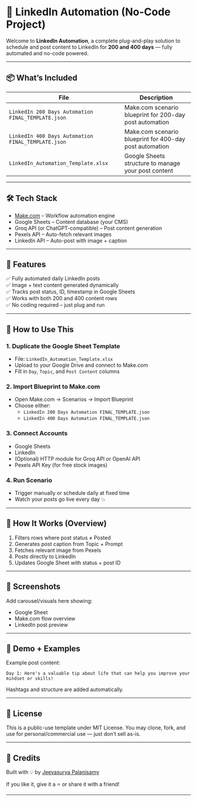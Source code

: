 # 🔗 LinkedIn Automation (No-Code Project)

Welcome to **LinkedIn Automation**, a complete plug-and-play solution to schedule and post content to LinkedIn for **200 and 400 days** — fully automated and no-code powered.

---

## 📦 What’s Included

| File | Description |
|------|-------------|
| `LinkedIn 200 Days Automation FINAL_TEMPLATE.json` | Make.com scenario blueprint for 200-day post automation |
| `LinkedIn 400 Days Automation FINAL_TEMPLATE.json` | Make.com scenario blueprint for 400-day post automation |
| `LinkedIn_Automation_Template.xlsx` | Google Sheets structure to manage your post content |

---

## 🛠 Tech Stack

- [Make.com](https://www.make.com/) – Workflow automation engine
- Google Sheets – Content database (your CMS)
- Groq API (or ChatGPT-compatible) – Post content generation
- Pexels API – Auto-fetch relevant images
- LinkedIn API – Auto-post with image + caption

---

## 🚀 Features

✅ Fully automated daily LinkedIn posts  
✅ Image + text content generated dynamically  
✅ Tracks post status, ID, timestamp in Google Sheets  
✅ Works with both 200 and 400 content rows  
✅ No coding required – just plug and run  

---

## 📂 How to Use This

### 1. Duplicate the Google Sheet Template
- File: `LinkedIn_Automation_Template.xlsx`
- Upload to your Google Drive and connect to Make.com
- Fill in `Day`, `Topic`, and `Post Content` columns

### 2. Import Blueprint to Make.com
- Open Make.com → Scenarios → Import Blueprint
- Choose either:
  - `LinkedIn 200 Days Automation FINAL_TEMPLATE.json`
  - `LinkedIn 400 Days Automation FINAL_TEMPLATE.json`

### 3. Connect Accounts
- Google Sheets
- LinkedIn
- (Optional) HTTP module for Groq API or OpenAI API
- Pexels API Key (for free stock images)

### 4. Run Scenario
- Trigger manually or schedule daily at fixed time
- Watch your posts go live every day 💥

---

## 🧠 How It Works (Overview)

1. Filters rows where post status ≠ Posted
2. Generates post caption from Topic + Prompt
3. Fetches relevant image from Pexels
4. Posts directly to LinkedIn
5. Updates Google Sheet with status + post ID

---

## 📸 Screenshots
Add carousel/visuals here showing:
- Google Sheet
- Make.com flow overview
- LinkedIn post preview

---

## 🧪 Demo + Examples
Example post content:
```
Day 1: Here's a valuable tip about life that can help you improve your mindset or skills!
```
Hashtags and structure are added automatically.

---

## 📄 License
This is a public-use template under MIT License. You may clone, fork, and use for personal/commercial use — just don’t sell as-is.

---

## 🙌 Credits
Built with 💡 by [Jeevasurya Palanisamy](https://www.linkedin.com/in/jeeva-suriya)

If you like it, give it a ⭐ or share it with a friend!

---
